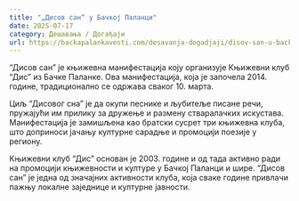 ```yaml
---
title: "„Дисов сан“ у Бачкој Паланци"
date: 2025-07-17
category: Дешавања / Догађаји
url: https://backapalankavesti.com/desavanja-dogadjaji/disov-san-u-backoj-palanci/
---
```


“Дисов сан” је књижевна манифестација коју организује Књижевни клуб “Дис” из Бачке Паланке. Ова манифестација, која је започела 2014. године, традиционално се одржава сваког 10. марта.

Циљ “Дисовог сна” је да окупи песнике и љубитеље писане речи, пружајући им прилику за дружење и размену стваралачких искустава. Манифестација је замишљена као братски сусрет три књижевна клуба, што доприноси јачању културне сарадње и промоцији поезије у региону.

Књижевни клуб “Дис” основан је 2003. године и од тада активно ради на промоцији књижевности и културе у Бачкој Паланци и шире. “Дисов сан” је једна од значајних активности клуба, која сваке године привлачи пажњу локалне заједнице и културне јавности.
